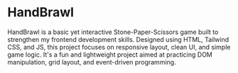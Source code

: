 # HandBrawl
HandBrawl is a basic yet interactive Stone-Paper-Scissors game built to strengthen my frontend development skills. Designed using HTML, Tailwind CSS, and JS, this project focuses on responsive layout, clean UI, and simple game logic. It's a fun and lightweight project aimed at practicing DOM manipulation, grid layout, and event-driven programming.
